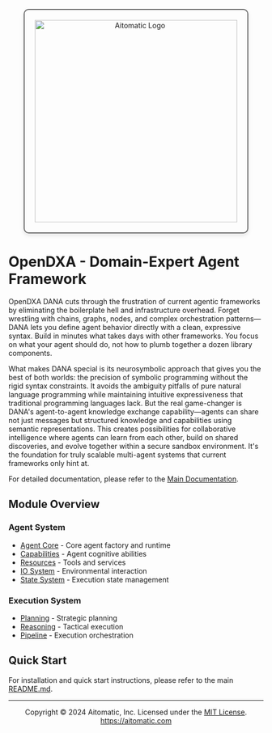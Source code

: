 <!-- markdownlint-disable MD041 -->
<!-- markdownlint-disable MD033 -->
<p align="center">
  <img src="https://cdn.prod.website-files.com/62a10970901ba826988ed5aa/62d942adcae82825089dabdb_aitomatic-logo-black.png" alt="Aitomatic Logo" width="400" style="border: 2px solid #666; border-radius: 10px; padding: 20px; box-shadow: 0 4px 8px rgba(0,0,0,0.1);"/>
</p>

# OpenDXA - Domain-Expert Agent Framework

OpenDXA DANA cuts through the frustration of current agentic frameworks by eliminating the boilerplate hell and infrastructure overhead. Forget wrestling with chains, graphs, nodes, and complex orchestration patterns—DANA lets you define agent behavior directly with a clean, expressive syntax. Build in minutes what takes days with other frameworks. You focus on what your agent should do, not how to plumb together a dozen library components.

What makes DANA special is its neurosymbolic approach that gives you the best of both worlds: the precision of symbolic programming without the rigid syntax constraints. It avoids the ambiguity pitfalls of pure natural language programming while maintaining intuitive expressiveness that traditional programming languages lack. But the real game-changer is DANA's agent-to-agent knowledge exchange capability—agents can share not just messages but structured knowledge and capabilities using semantic representations. This creates possibilities for collaborative intelligence where agents can learn from each other, build on shared discoveries, and evolve together within a secure sandbox environment. It's the foundation for truly scalable multi-agent systems that current frameworks only hint at.

For detailed documentation, please refer to the [Main Documentation](../docs/README.md).

## Module Overview

### Agent System
- [Agent Core](agent/README.md) - Core agent factory and runtime
- [Capabilities](agent/capability/README.md) - Agent cognitive abilities
- [Resources](agent/resource/README.md) - Tools and services
- [IO System](agent/io/README.md) - Environmental interaction
- [State System](agent/state/README.md) - Execution state management

### Execution System
- [Planning](execution/planning/README.md) - Strategic planning
- [Reasoning](execution/reasoning/README.md) - Tactical execution
- [Pipeline](execution/pipeline/README.md) - Execution orchestration

## Quick Start

For installation and quick start instructions, please refer to the main [README.md](../README.md).

---
<p align="center">
Copyright © 2024 Aitomatic, Inc. Licensed under the <a href="../LICENSE.md">MIT License</a>.
<br/>
<a href="https://aitomatic.com">https://aitomatic.com</a>
</p>
